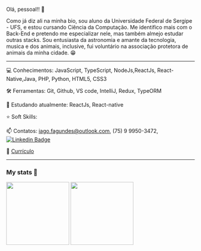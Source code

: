 Olá, pessoal!! 👋

Como já diz ali na minha bio, sou aluno da Universidade Federal de Sergipe - UFS, e estou cursando Ciência da Computação. 
Me identifico mais com o Back-End e pretendo me especializar nele, mas também almejo estudar outras stacks. 
Sou entusiasta da astronomia e amante da tecnologia, musica e dos animais, inclusive, fui voluntário na associação protetora de animais da minha cidade. 😁

------


💻 Conhecimentos: JavaScript, TypeScript, NodeJs,ReactJs, React-Native,Java, PHP, Python, HTML5, CSS3


🛠️ Ferramentas: Git, Github, VS code, IntelliJ, Redux, TypeORM


📝 Estudando atualmente: ReactJs, React-native


⭐ Soft Skills: 


📫 Contatos: iago.fagundes@outlook.com, (75) 9 9950-3472, [![Linkedin Badge](https://img.shields.io/badge/-LinkedIn-blue?style=flat-square&logo=Linkedin&logoColor=white&link=https://www.linkedin.com/in/iago-f-s-e/)](https://www.linkedin.com/in/iago-f-s-e/)


📃 [Currículo](https://drive.google.com/file/d/1G0sNu-dA1DNvj6N1k-73T_hNqOGCzhdm/view?usp=sharing)

------

### My stats 🎯
  <img 
    height="168px"
    src="https://github-readme-stats.vercel.app/api/top-langs/?username=iago-f-s-e&layout=compact&theme=algolia" 
   />
   <img 
      height="168px" 
      src="https://github-readme-stats.vercel.app/api?username=iago-f-s-e&layout=compact&show_icons=true&theme=algolia&hide=stars" 
    />
<br>
